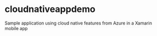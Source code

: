 # cloudnativeappdemo
Sample application using cloud native features from Azure in a Xamarin mobile app
